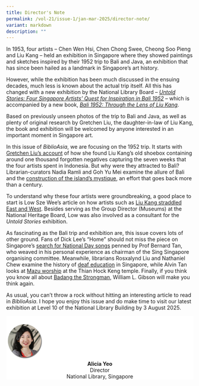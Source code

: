 ```yaml
---
title: Director's Note
permalink: /vol-21/issue-1/jan-mar-2025/director-note/
variant: markdown
description: ""
---
```

In 1953, four artists – Chen Wen Hsi, Chen Chong Swee, Cheong Soo Pieng and Liu Kang – held an exhibition in Singapore where they showed paintings and sketches inspired by their 1952 trip to Bali and Java, an exhibition that has since been hailed as a landmark in Singapore’s art history.

However, while the exhibition has been much discussed in the ensuing decades, much less is known about the actual trip itself. All this has changed with a new exhibition by the National Library Board – _<a href="https://exhibitions.nlb.gov.sg/current/untoldstories/about/">Untold Stories: Four Singapore Artists’ Quest for Inspiration in Bali 1952</a>_ – which is accompanied by a new book, _<a href="https://eservice.nlb.gov.sg/redir/itemdetails?bid=300094843">Bali 1952: Through the Lens of Liu Kang</a>_.&nbsp;

Based on previously unseen photos of the trip to Bali and Java, as well as plenty of original research by Gretchen Liu, the daughter-in-law of Liu Kang, the book and exhibition will be welcomed by anyone interested in an important moment in Singapore art.

In this issue of _BiblioAsia_, we are focusing on the 1952 trip. It starts with [Gretchen Liu’s account](https://biblioasia.nlb.gov.sg/vol-21/issue-1/apr-jun-2025/liu-kang-forgotten-photographs-bali/) of how she found Liu Kang’s old shoebox containing around one thousand forgotten negatives capturing the seven weeks that the four artists spent in Indonesia. But why were they attracted to Bali? Librarian-curators Nadia Ramli and Goh Yu Mei examine the allure of Bali and the [construction of the island’s mystique](https://biblioasia.nlb.gov.sg/vol-21/issue-1/apr-jun-2025/mystique-bali-travel-paradise/), an effort that goes back more than a century.

To understand why these four artists were groundbreaking, a good place to start is Low Sze Wee’s article on how artists such as [Liu Kang straddled East and West](https://biblioasia.nlb.gov.sg/vol-21/issue-1/apr-jun-2025/liu-kang-bridge-east-west/). Besides serving as the Group Director (Museums) at the National Heritage Board, Low was also involved as a consultant for the _Untold Stories_ exhibition.

As fascinating as the Bali trip and exhibition are, this issue covers lots of other ground. Fans of Dick Lee’s “Home” should not miss the piece on Singapore’s [search for National Day songs](https://biblioasia.nlb.gov.sg/vol-21/issue-1/apr-jun-2025/sing-singapore-national-day-songs/) penned by Prof Bernard Tan, who weaved in his personal experience as chairman of the Sing Singapore organising committee. Meanwhile, librarians Rosxalynd Liu and Nathaniel Chew examine the history of [deaf education](https://biblioasia.nlb.gov.sg/vol-21/issue-1/apr-jun-2025/deaf-education-singapore-sign-language/) in Singapore, while Alvin Tan looks at [Mazu worship](https://biblioasia.nlb.gov.sg/vol-21/issue-1/apr-jun-2025/mazu-goddess-of-the-sea-worship-birthday-thian-hock-keng/) at the Thian Hock Keng temple. Finally, if you think you know all about [Badang the Strongman](https://biblioasia.nlb.gov.sg/vol-21/issue-1/apr-jun-2025/origins-badang-strongman-singapore-stone/), William L. Gibson will make you think again.

As usual, you can’t throw a rock without hitting an interesting article to read in _BiblioAsia_. I hope you enjoy this issue and do make time to visit our latest exhibition at Level 10 of the National Library Building by 3 August 2025.



<div style="background-color: white;">
<br>
<img src="/images/vol-17-issue-3/Director.png" style="width: 100px; height: 100px;">
<center><b>Alicia Yeo</b><br>Director<br>National Library, Singapore</center>
</div>